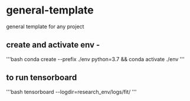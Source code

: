 # general-template
general template for any project

## create and activate env -
'''bash
conda create --prefix ./env python=3.7 && conda activate ./env
'''
## to run tensorboard
'''bash
tensorboard --logdir=research_env/logs/fit/
'''